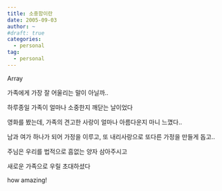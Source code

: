 ```yaml
---
title: 소중함이란
date: 2005-09-03
author: ~
#draft: true
categories:
  - personal
tag:
  - personal
---
```




Array

가족에게 가장 잘 어울리는 말이 아닐까..

하루종일 가족이 얼마나 소중한지 깨닫는 날이었다

영화를 봤는데, 가족의 견고한 사랑이 얼마나 아름다운지 마니 느꼈다..

남과 여가 하나가 되어 가정을 이루고,
또 내리사랑으로 또다른 가정을 만들게 돕고..

주님은 우리를 법적으로 흠없는 양자 삼아주시고

새로운 가족으로 우릴 초대하셨다

how amazing!


 






